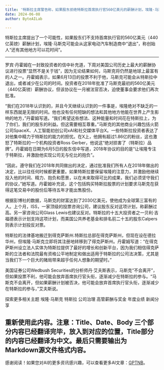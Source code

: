 ```yaml
---
title: '特斯拉主席警告称，如果股东拒绝特斯拉首席执行官560亿美元的薪酬计划，埃隆·马斯克可能会“退出”'
date: 2024-06-08
author: ByteAILab

---
```


特斯拉主席提出了一个可能性，如果股东们不支持首席执行官的560亿美元（440亿英镑）薪酬计划，埃隆·马斯克可能会从这家电动汽车制造商中“退出”，称创始人“还有其他地方可以花时间”。

---
罗宾·丹霍姆在一封致投资者的信中补充道，下周对美国公司历史上最大的薪酬协议进行投票“显然不是关于钱”，因为无论结果如何，马斯克将仍然是地球上最富有的人之一。丹霍姆表示，如果6月13日的投票不利于他，马斯克可能会从特斯拉中退出，或者减少在公司的时间。投资者在2018年批准了马斯克最初的560亿美元（440亿英镑）薪酬协议，但该协议在一月被法官否决，迫使董事会要求他们再次批准。

“我们在2018年认识到的，并且今天继续认识到的一件事是，埃隆绝对不缺乏的一样东西就是无限的时间。他也没有任何短缺的想法和其他地方他能在世界上产生影响的地方，”丹霍姆写道。“我们希望这些想法、这种能量和时间花在特斯拉上，为了你们，我们的股东的利益。但这需要相互尊重。”马斯克的其他商业兴趣包括火箭公司SpaceX、人工智能初创公司xAI和社交媒体平台X。一些特斯拉投资者表达了对他集中精力于特斯拉的能力的担忧。在X上，他拥有超过1.86亿的粉丝，这也激怒了特斯拉的一个机构投资者Ross Gerber，他说这“绝对损害了（特斯拉）品牌”。丹霍姆在日期为6月5日的股东信中写道，2018年协议的目的是“让埃隆专注于特斯拉，并激励他实现公司无与伦比的抱负”。

“因此，遵守我们在2018年共同做出的决定，通过批准我们所有人在2018年做出的决定，比以往任何时候都更重要。如果特斯拉要保留埃隆的注意力，并激励他继续投入他的时间、精力、抱负和愿景，以在未来取得可比的成果，我们必须坚守我们的协议，”她写道。丹霍姆补充说，这个包括购买特斯拉股票的计划要求马斯克在获得这笔交易中的股份后等待五年才能出售股份。

根据彭博社的数据，马斯克的财富达到了2030亿美元，使他成为全球第三富有的人。上个月，ISS，一家顶级的投票咨询公司，建议股东反对这项计划，称薪酬过高。另一家咨询公司Glass Lewis也建议反对。特斯拉的十五大投资者之一贝利·吉福德表示计划支持这项计划，而美国公共养老基金和排名前二十五的股东Calpers则表示计划投反对票。

特斯拉的法律基地搬迁到得克萨斯州.特斯拉总部在得克萨斯州，但现在设在德拉华州，但埃隆·马斯克立即将其注册地转移到了得克萨斯州。丹霍姆写道：“在得克萨斯州设立法人实体为特斯拉提供了最好的增长和创新平台，因为我们相信得克萨斯的立法者和法院最有资格公平地制定和做出适用于特斯拉的公司法决策，尤其是当我们下一个巨大的赌局带来超乎任何人想象的期望时。”

美国证券公司Wedbush Securities的分析师丹·艾夫斯表示，马斯克“不会离开”，但如果投票不利，他可能会放弃首席执行官头衔，逐渐减少在特斯拉的参与。“马斯克不会离开，但如果薪酬计划被否决，他可能会放弃首席执行官头衔，逐渐减少在特斯拉的参与，”艾夫斯说。

探索更多相关主题
埃隆·马斯克
特斯拉
公司治理
高管薪酬与奖金
年度业绩
新闻分享

重新使用此内容。注意：Title、Date、Body 三个部分内容已经翻译完毕，放入到对应的位置，Title部分的内容已经翻译为中文。最后只需要输出为Markdown源文件格式内容。
---
感谢阅读！如果您对AI的更多资讯感兴趣，可以查看更多AI文章：[GPTNB](https://gptnb.com)。